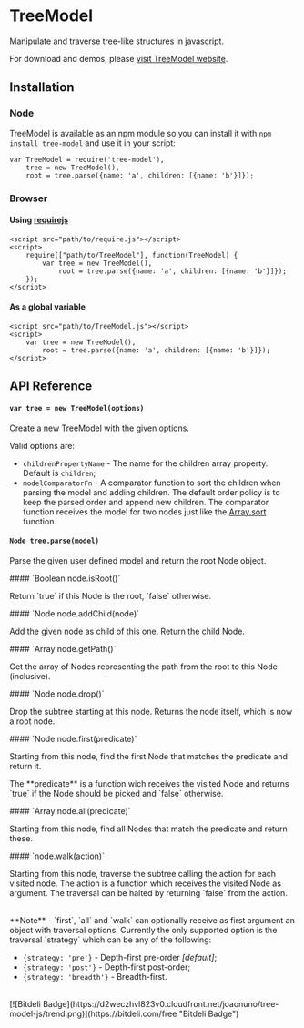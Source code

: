 # TreeModel

Manipulate and traverse tree-like structures in javascript.

For download and demos, please [visit TreeModel website](http://jnuno.com/tree-model-js).

## Installation

### Node
TreeModel is available as an npm module so you can install it with `npm install tree-model` and use it in your script:

```
var TreeModel = require('tree-model'),
    tree = new TreeModel(),
    root = tree.parse({name: 'a', children: [{name: 'b'}]});
```

### Browser
#### Using [requirejs](http://requirejs.org/)
```
<script src="path/to/require.js"></script>
<script>
    require(["path/to/TreeModel"], function(TreeModel) {
        var tree = new TreeModel(),
            root = tree.parse({name: 'a', children: [{name: 'b'}]});
    });
</script>
```
#### As a global variable
```
<script src="path/to/TreeModel.js"></script>
<script>
    var tree = new TreeModel(),
        root = tree.parse({name: 'a', children: [{name: 'b'}]});
</script>
```

## API Reference
#### `var tree = new TreeModel(options)`
<p>Create a new TreeModel with the given options.</p>
Valid options are:

* `childrenPropertyName` - The name for the children array property. Default is `children`;
* `modelComparatorFn` - A comparator function to sort the children when parsing the model and adding children. The default order policy is to keep the parsed order and append new children. The comparator function receives the model for two nodes just like the [Array.sort](https://developer.mozilla.org/en-US/docs/Web/JavaScript/Reference/Global_Objects/Array/sort) function.

#### `Node tree.parse(model)`
<p>Parse the given user defined model and return the root Node object.</p>
#### `Boolean node.isRoot()`
<p>Return `true` if this Node is the root, `false` otherwise.</p>
#### `Node node.addChild(node)`
<p>Add the given node as child of this one. Return the child Node.</p>
#### `Array<Node> node.getPath()`
<p>Get the array of Nodes representing the path from the root to this Node (inclusive).</p>
#### `Node node.drop()`
<p>Drop the subtree starting at this node. Returns the node itself, which is now a root node.</p>
#### `Node node.first(predicate)`
<p>Starting from this node, find the first Node that matches the predicate and return it.</p><p>The **predicate** is a function wich receives the visited Node and returns `true` if the Node should be picked and `false` otherwise.</p>
#### `Array<Node> node.all(predicate)`
<p>Starting from this node, find all Nodes that match the predicate and return these.</p>
#### `node.walk(action)`
<p>Starting from this node, traverse the subtree calling the action for each visited node. The action is a function which receives the visited Node as argument. The traversal can be halted by returning `false` from the action.</p>
<br />
**Note** - `first`, `all` and `walk` can optionally receive as first argument an object with traversal options. Currently the only supported option is the traversal `strategy` which can be any of the following:

* `{strategy: 'pre'}` - Depth-first pre-order *[default]*;
* `{strategy: 'post'}` - Depth-first post-order;
* `{strategy: 'breadth'}` - Breadth-first.

<br />
[![Bitdeli Badge](https://d2weczhvl823v0.cloudfront.net/joaonuno/tree-model-js/trend.png)](https://bitdeli.com/free "Bitdeli Badge")
